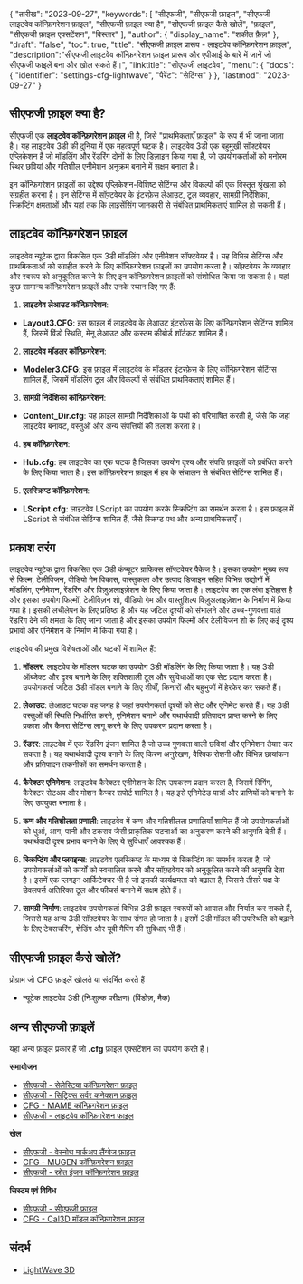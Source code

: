 {
"तारीख": "2023-09-27",
  "keywords": [
"सीएफजी",
"सीएफजी फ़ाइल",
"सीएफजी लाइटवेव कॉन्फ़िगरेशन फ़ाइल",
"सीएफजी फ़ाइल क्या है",
"सीएफजी फ़ाइल कैसे खोलें",
"फ़ाइल",
"सीएफजी फ़ाइल एक्सटेंशन",
"विस्तार"
],
  "author": {
"display_name": "शकील फ़ैज़"
},
"draft": "false",
"toc": true,
"title": "सीएफजी फ़ाइल प्रारूप - लाइटवेव कॉन्फ़िगरेशन फ़ाइल",
  "description":"सीएफजी लाइटवेव कॉन्फ़िगरेशन फ़ाइल प्रारूप और एपीआई के बारे में जानें जो सीएफजी फाइलें बना और खोल सकते हैं।",
"linktitle": "सीएफजी लाइटवेव",
  "menu": {
    "docs": {
      "identifier": "settings-cfg-lightwave",
"पैरेंट": "सेटिंग्स"
}
},
"lastmod": "2023-09-27"
}

## सीएफजी फ़ाइल क्या है?

सीएफजी एक **लाइटवेव कॉन्फ़िगरेशन फ़ाइल** भी है, जिसे "प्राथमिकताएँ फ़ाइल" के रूप में भी जाना जाता है। यह लाइटवेव 3डी की दुनिया में एक महत्वपूर्ण घटक है। लाइटवेव 3डी एक बहुमुखी सॉफ्टवेयर एप्लिकेशन है जो मॉडलिंग और रेंडरिंग दोनों के लिए डिज़ाइन किया गया है, जो उपयोगकर्ताओं को मनोरम स्थिर छवियां और गतिशील एनीमेशन अनुक्रम बनाने में सक्षम बनाता है।

इन कॉन्फ़िगरेशन फ़ाइलों का उद्देश्य एप्लिकेशन-विशिष्ट सेटिंग्स और विकल्पों की एक विस्तृत श्रृंखला को संग्रहीत करना है। इन सेटिंग्स में सॉफ़्टवेयर के इंटरफ़ेस लेआउट, टूल व्यवहार, सामग्री निर्देशिका, स्क्रिप्टिंग क्षमताओं और यहां तक कि लाइसेंसिंग जानकारी से संबंधित प्राथमिकताएं शामिल हो सकती हैं।

## लाइटवेव कॉन्फ़िगरेशन फ़ाइल

लाइटवेव न्यूटेक द्वारा विकसित एक 3डी मॉडलिंग और एनीमेशन सॉफ्टवेयर है। यह विभिन्न सेटिंग्स और प्राथमिकताओं को संग्रहीत करने के लिए कॉन्फ़िगरेशन फ़ाइलों का उपयोग करता है। सॉफ़्टवेयर के व्यवहार और स्वरूप को अनुकूलित करने के लिए इन कॉन्फ़िगरेशन फ़ाइलों को संशोधित किया जा सकता है। यहां कुछ सामान्य कॉन्फ़िगरेशन फ़ाइलें और उनके स्थान दिए गए हैं:

1. **लाइटवेव लेआउट कॉन्फ़िगरेशन**:
    












- **Layout3.CFG**: इस फ़ाइल में लाइटवेव के लेआउट इंटरफ़ेस के लिए कॉन्फ़िगरेशन सेटिंग्स शामिल हैं, जिसमें विंडो स्थिति, मेनू लेआउट और कस्टम कीबोर्ड शॉर्टकट शामिल हैं।

2. **लाइटवेव मॉडलर कॉन्फ़िगरेशन**:
    












- **Modeler3.CFG**: इस फ़ाइल में लाइटवेव के मॉडलर इंटरफ़ेस के लिए कॉन्फ़िगरेशन सेटिंग्स शामिल हैं, जिसमें मॉडलिंग टूल और विकल्पों से संबंधित प्राथमिकताएं शामिल हैं।

3. **सामग्री निर्देशिका कॉन्फ़िगरेशन**:
    












- **Content_Dir.cfg**: यह फ़ाइल सामग्री निर्देशिकाओं के पथों को परिभाषित करती है, जैसे कि जहां लाइटवेव बनावट, वस्तुओं और अन्य संपत्तियों की तलाश करता है।

4. **हब कॉन्फ़िगरेशन**:
    












- **Hub.cfg**: हब लाइटवेव का एक घटक है जिसका उपयोग दृश्य और संपत्ति फ़ाइलों को प्रबंधित करने के लिए किया जाता है। इस कॉन्फ़िगरेशन फ़ाइल में हब के संचालन से संबंधित सेटिंग्स शामिल हैं।

5. **एलस्क्रिप्ट कॉन्फ़िगरेशन**:
    












- **LScript.cfg**: लाइटवेव LScript का उपयोग करके स्क्रिप्टिंग का समर्थन करता है। इस फ़ाइल में LScript से संबंधित सेटिंग्स शामिल हैं, जैसे स्क्रिप्ट पथ और अन्य प्राथमिकताएँ।

## प्रकाश तरंग

लाइटवेव न्यूटेक द्वारा विकसित एक 3डी कंप्यूटर ग्राफिक्स सॉफ्टवेयर पैकेज है। इसका उपयोग मुख्य रूप से फिल्म, टेलीविजन, वीडियो गेम विकास, वास्तुकला और उत्पाद डिजाइन सहित विभिन्न उद्योगों में मॉडलिंग, एनीमेशन, रेंडरिंग और विज़ुअलाइज़ेशन के लिए किया जाता है। लाइटवेव का एक लंबा इतिहास है और इसका उपयोग फिल्मों, टेलीविज़न शो, वीडियो गेम और वास्तुशिल्प विज़ुअलाइज़ेशन के निर्माण में किया गया है। इसकी लचीलेपन के लिए प्रतिष्ठा है और यह जटिल दृश्यों को संभालने और उच्च-गुणवत्ता वाले रेंडरिंग देने की क्षमता के लिए जाना जाता है और इसका उपयोग फिल्मों और टेलीविजन शो के लिए कई दृश्य प्रभावों और एनिमेशन के निर्माण में किया गया है।

लाइटवेव की प्रमुख विशेषताओं और घटकों में शामिल हैं:

1. **मॉडलर**: लाइटवेव के मॉडलर घटक का उपयोग 3डी मॉडलिंग के लिए किया जाता है। यह 3डी ऑब्जेक्ट और दृश्य बनाने के लिए शक्तिशाली टूल और सुविधाओं का एक सेट प्रदान करता है। उपयोगकर्ता जटिल 3डी मॉडल बनाने के लिए शीर्षों, किनारों और बहुभुजों में हेरफेर कर सकते हैं।
    












2. **लेआउट**: लेआउट घटक वह जगह है जहां उपयोगकर्ता दृश्यों को सेट और एनिमेट करते हैं। यह 3डी वस्तुओं की स्थिति निर्धारित करने, एनिमेशन बनाने और यथार्थवादी प्रतिपादन प्राप्त करने के लिए प्रकाश और कैमरा सेटिंग्स लागू करने के लिए उपकरण प्रदान करता है।
    












3. **रेंडरर**: लाइटवेव में एक रेंडरिंग इंजन शामिल है जो उच्च गुणवत्ता वाली छवियां और एनिमेशन तैयार कर सकता है। यह यथार्थवादी दृश्य बनाने के लिए किरण अनुरेखण, वैश्विक रोशनी और विभिन्न छायांकन और प्रतिपादन तकनीकों का समर्थन करता है।
    












4. **कैरेक्टर एनिमेशन**: लाइटवेव कैरेक्टर एनीमेशन के लिए उपकरण प्रदान करता है, जिसमें रिगिंग, कैरेक्टर सेटअप और मोशन कैप्चर सपोर्ट शामिल है। यह इसे एनिमेटेड पात्रों और प्राणियों को बनाने के लिए उपयुक्त बनाता है।
    












5. **कण और गतिशीलता प्रणाली**: लाइटवेव में कण और गतिशीलता प्रणालियाँ शामिल हैं जो उपयोगकर्ताओं को धुआं, आग, पानी और टकराव जैसी प्राकृतिक घटनाओं का अनुकरण करने की अनुमति देती हैं। यथार्थवादी दृश्य प्रभाव बनाने के लिए ये सुविधाएँ आवश्यक हैं।
    












6. **स्क्रिप्टिंग और प्लगइन्स**: लाइटवेव एलस्क्रिप्ट के माध्यम से स्क्रिप्टिंग का समर्थन करता है, जो उपयोगकर्ताओं को कार्यों को स्वचालित करने और सॉफ़्टवेयर को अनुकूलित करने की अनुमति देता है। इसमें एक प्लगइन आर्किटेक्चर भी है जो इसकी कार्यक्षमता को बढ़ाता है, जिससे तीसरे पक्ष के डेवलपर्स अतिरिक्त टूल और फीचर्स बनाने में सक्षम होते हैं।
    












7. **सामग्री निर्माण**: लाइटवेव उपयोगकर्ता विभिन्न 3डी फ़ाइल स्वरूपों को आयात और निर्यात कर सकते हैं, जिससे यह अन्य 3डी सॉफ़्टवेयर के साथ संगत हो जाता है। इसमें 3डी मॉडल की उपस्थिति को बढ़ाने के लिए टेक्सचरिंग, शेडिंग और यूवी मैपिंग की सुविधाएं भी हैं।
    












## सीएफजी फ़ाइल कैसे खोलें?

प्रोग्राम जो CFG फ़ाइलें खोलते या संदर्भित करते हैं

- न्यूटेक लाइटवेव 3डी (निःशुल्क परीक्षण) (विंडोज़, मैक)

## अन्य सीएफजी फ़ाइलें

यहां अन्य फ़ाइल प्रकार हैं जो **.cfg** फ़ाइल एक्सटेंशन का उपयोग करते हैं।

**समायोजन**
- [सीएफजी - सेलेस्टिया कॉन्फ़िगरेशन फ़ाइल](/hi/सेटिंग्स/सीएफजी-सेलेस्टिया/)
- [सीएफजी - सिट्रिक्स सर्वर कनेक्शन फ़ाइल](/hi/सेटिंग्स/सीएफजी-सिट्रिक्स/)
- [CFG - MAME कॉन्फ़िगरेशन फ़ाइल](/hi/सेटिंग्स/cfg-mame/)
- [सीएफजी - लाइटवेव कॉन्फ़िगरेशन फ़ाइल](/hi/सेटिंग्स/सीएफजी-लाइटवेव/)

**खेल**
- [सीएफजी - वेस्नोथ मार्कअप लैंग्वेज फ़ाइल](/hi/गेम/सीएफजी-वेस्नोथ/)
- [CFG - MUGEN कॉन्फ़िगरेशन फ़ाइल](/hi/game/cfg-mugen/)
- [सीएफजी - स्रोत इंजन कॉन्फ़िगरेशन फ़ाइल](/hi/गेम/सीएफजी-सोर्सइंजिन/)

**सिस्टम एवं विविध**
- [सीएफजी - सीएफजी फ़ाइल](/hi/सिस्टम/सीएफजी/)
- [CFG - Cal3D मॉडल कॉन्फ़िगरेशन फ़ाइल](/hi/misc/cfg-cal3d/)

## संदर्भ
* [LightWave 3D](https://en.wikipedia.org/wiki/LightWave_3D)
